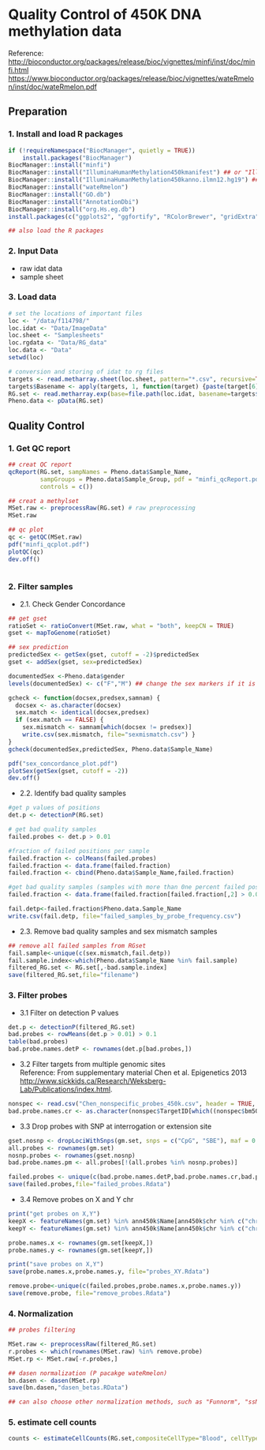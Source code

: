 # Quality Control of 450K DNA methylation data

Reference: <br>
http://bioconductor.org/packages/release/bioc/vignettes/minfi/inst/doc/minfi.html <br>
https://www.bioconductor.org/packages/release/bioc/vignettes/wateRmelon/inst/doc/wateRmelon.pdf <br>

## Preparation

### 1. Install and load R packages

```R
if (!requireNamespace("BiocManager", quietly = TRUE))
    install.packages("BiocManager")
BiocManager::install("minfi")
BiocManager::install("IlluminaHumanMethylation450kmanifest") ## or "IlluminaHumanMethylationEPICmanifest" for EPIC array
BiocManager::install("IlluminaHumanMethylation450kanno.ilmn12.hg19") ## or "IlluminaHumanMethylationEPICanno.ilm10b2.hg19" for EPIC array
BiocManager::install("wateRmelon")
BiocManager::install("GO.db")
BiocManager::install("AnnotationDbi")
BiocManager::install("org.Hs.eg.db")
install.packages(c("ggplots2", "ggfortify", "RColorBrewer", "gridExtra", "pheatmap", "sva", "MASS", "compare", "tableone", "matrixStats", "plyr", "qqman", "Hmisc", "splines", "foreach", "doParallel", "fastcluster", "dynamicTreeCut", "survival"))

## also load the R packages

```

### 2. Input Data
* raw idat data
* sample sheet 

### 3. Load data

```R
# set the locations of important files
loc <- "/data/f114798/"
loc.idat <- "Data/ImageData"
loc.sheet <- "Samplesheets"
loc.rgdata <- "Data/RG_data"
loc.data <- "Data"
setwd(loc)

# conversion and storing of idat to rg files 
targets <- read.metharray.sheet(loc.sheet, pattern="*.csv", recursive=TRUE)
targets$Basename <- apply(targets, 1, function(target) {paste(target[6], target[7], sep="_")})
RG.set <- read.metharray.exp(base=file.path(loc.idat, basename=targets$Slide), targets=targets, recursive=TRUE)
Pheno.data <- pData(RG.set)

```

## Quality Control

### 1. Get QC report

```R
## creat QC report
qcReport(RG.set, sampNames = Pheno.data$Sample_Name, 
         sampGroups = Pheno.data$Sample_Group, pdf = "minfi_qcReport.pdf", maxSamplesPerPage = 6, 
         controls = c())

## creat a methylset
MSet.raw <- preprocessRaw(RG.set) # raw preprocessing
MSet.raw

## qc plot
qc <- getQC(MSet.raw)
pdf("minfi_qcplot.pdf")
plotQC(qc)
dev.off()
         
```

### 2. Filter samples

* 2.1. Check Gender Concordance
```R
## get gset
ratioSet <- ratioConvert(MSet.raw, what = "both", keepCN = TRUE)
gset <- mapToGenome(ratioSet)

## sex prediction
predictedSex <- getSex(gset, cutoff = -2)$predictedSex
gset <- addSex(gset, sex=predictedSex)

documentedSex <-Pheno.data$gender
levels(documentedSex) <- c("F","M") ## change the sex markers if it is not F and M in your origin data

gcheck <- function(docsex,predsex,samnam) {
  docsex <- as.character(docsex)
  sex.match <- identical(docsex,predsex)
  if (sex.match == FALSE) {
    sex.mismatch <- samnam[which(docsex != predsex)]
    write.csv(sex.mismatch, file="sexmismatch.csv") }
}
gcheck(documentedSex,predictedSex, Pheno.data$Sample_Name)

pdf("sex_concordance_plot.pdf")
plotSex(getSex(gset, cutoff = -2))
dev.off()

```

* 2.2. Identify bad quality samples

```R
#get p values of positions
det.p <- detectionP(RG.set)

# get bad quality samples 
failed.probes <- det.p > 0.01

#fraction of failed positions per sample 
failed.fraction <- colMeans(failed.probes)
failed.fraction <- data.frame(failed.fraction)
failed.fraction <- cbind(Pheno.data$Sample_Name,failed.fraction)

#get bad quality samples (samples with more than 0ne percent failed positions)
failed.fraction <- data.frame(failed.fraction[failed.fraction[,2] > 0.01,])

fail.detp<-failed.fraction$Pheno.data.Sample_Name
write.csv(fail.detp, file="failed_samples_by_probe_frequency.csv")

```

* 2.3. Remove bad quality samples and sex mismatch samples

```R
## remove all failed samples from RGset
fail.sample<-unique(c(sex.mismatch,fail.detp))
fail.sample.index<-which(Pheno.data$Sample_Name %in% fail.sample)
filtered_RG.set <- RG.set[,-bad.sample.index]
save(filtered_RG.set,file="filename")
```

### 3. Filter probes

* 3.1 Filter on detection P values

```R
det.p <- detectionP(filtered_RG.set)
bad.probes <- rowMeans(det.p > 0.01) > 0.1
table(bad.probes)
bad.probe.names.detP <- rownames(det.p[bad.probes,])

```

* 3.2 Filter targets from multiple genomic sites <br>
Reference: From supplementary material Chen et al. Epigenetics 2013 <br>
http://www.sickkids.ca/Research/Weksberg-Lab/Publications/index.html. 

```R
nonspec <- read.csv("Chen_nonspecific_probes_450k.csv", header = TRUE, sep = ";")
bad.probe.names.cr <- as.character(nonspec$TargetID[which((nonspec$bm50 + nonspec$bm49 + nonspec$bm48 + nonspec$bm47) > 0)]) 

```

* 3.3 Drop probes with SNP at interrogation or extension site

```R
gset.nosnp <- dropLociWithSnps(gm.set, snps = c("CpG", "SBE"), maf = 0.05)
all.probes <- rownames(gm.set)
nosnp.probes <- rownames(gset.nosnp)
bad.probe.names.pm <- all.probes[!(all.probes %in% nosnp.probes)]

failed.probes <- unique(c(bad.probe.names.detP,bad.probe.names.cr,bad.probe.names.pm))
save(failed.probes,file="failed_probes.Rdata")

```

* 3.4 Remove probes on X and Y chr

```R
print("get probes on X,Y")
keepX <- featureNames(gm.set) %in% ann450k$Name[ann450k$chr %in% c("chrX")]
keepY <- featureNames(gm.set) %in% ann450k$Name[ann450k$chr %in% c("chrY")]

probe.names.x <- rownames(gm.set[keepX,])
probe.names.y <- rownames(gm.set[keepY,])

print("save probes on X,Y")
save(probe.names.x,probe.names.y, file="probes_XY.Rdata")

remove.probe<-unique(c(failed.probes,probe.names.x,probe.names.y))
save(remove.probe, file="remove_probes.Rdata")
```

### 4. Normalization 

```R
## probes filtering

MSet.raw <- preprocessRaw(filtered_RG.set)
r.probes <- which(rownames(MSet.raw) %in% remove.probe)
MSet.rp <- MSet.raw[-r.probes,]

## dasen normalization (P pacakge wateRmelon)
bn.dasen <- dasen(MSet.rp)
save(bn.dasen,"dasen_betas.RData")

## can also choose other normalization methods, such as "Funnorm", "ssNoob", "Quantile" from minfi package

```

### 5. estimate cell counts

```R
counts <- estimateCellCounts(RG.set,compositeCellType="Blood", cellTypes = c("CD8T","CD4T", "NK","Bcell","Mono","Eos","Neu"), meanPlot = FALSE)

```


